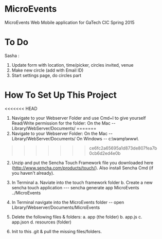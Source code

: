 MicroEvents
===========

MicroEvents Web Mobile application for GaTech CIC Spring 2015


To Do
===========

Sasha : 
1. Update form with location, time/picker, circles invited, venue
2. Make new circle (add with Email ID)
3. Start settings page, do circles part









How To Set Up This Project 
===========

<<<<<<< HEAD
1. Navigate to your Webserver Folder and use Cmd+I to give yourself Read/Write permission for the folder: 
	On the Mac -- Library/WebServer/Documents/
=======
1. Navigate to your Webserver Folder: 
On the Mac -- Library/WebServer/Documents/
On Windows -- c:\wamp\www\
>>>>>>> ce6fc2a65695a1d873de807fea7b0cb6d2ed4e0b

2. Unzip and put the Sencha Touch Framework file you downloaded here (http://www.sencha.com/products/touch/). Also install Sencha Cmd (if you haven't already).

3. In Terminal 
	a. Naviate into the touch framework folder
	b. Create a new sencha touch application --- 
	sencha generate app MicroEvents ../MicroEvents

4. In Terminal navigate into the MicroEvents folder -- 
	open Library/Webserver/Documents/MicroEvents

5. Delete the following files & folders: 
	a. app (the folder)
	b. app.js
	c. app.json
	d. resources (folder)

6. Init to this .git & pull the missing files/folders. 
